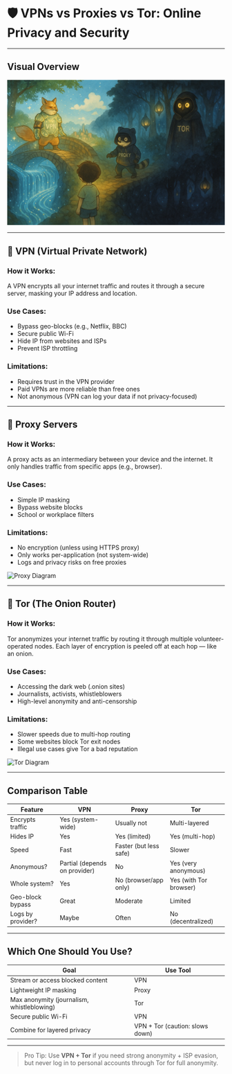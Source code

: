 # 🛡️ VPNs vs Proxies vs Tor: Online Privacy and Security

---

## Visual Overview

![VPN vs Proxy vs Tor](./images/vpn_tor_proxy.png)

---

## 🔹 VPN (Virtual Private Network)

### How it Works:

A VPN encrypts all your internet traffic and routes it through a secure server, masking your IP address and location.

### Use Cases:

- Bypass geo-blocks (e.g., Netflix, BBC)
- Secure public Wi-Fi
- Hide IP from websites and ISPs
- Prevent ISP throttling

### Limitations:

- Requires trust in the VPN provider
- Paid VPNs are more reliable than free ones
- Not anonymous (VPN can log your data if not privacy-focused)

---

## 🔹 Proxy Servers

### How it Works:

A proxy acts as an intermediary between your device and the internet. It only handles traffic from specific apps (e.g., browser).

### Use Cases:

- Simple IP masking
- Bypass website blocks
- School or workplace filters

### Limitations:

- No encryption (unless using HTTPS proxy)
- Only works per-application (not system-wide)
- Logs and privacy risks on free proxies

![Proxy Diagram](https://marvel-b1-cdn.bc0a.com/f00000000310757/www.fortinet.com/content/dam/fortinet/images/cyberglossary/proxy-server-1.jpeg)

---

## 🔹 Tor (The Onion Router)

### How it Works:

Tor anonymizes your internet traffic by routing it through multiple volunteer-operated nodes. Each layer of encryption is peeled off at each hop — like an onion.

### Use Cases:

- Accessing the dark web (.onion sites)
- Journalists, activists, whistleblowers
- High-level anonymity and anti-censorship

### Limitations:

- Slower speeds due to multi-hop routing
- Some websites block Tor exit nodes
- Illegal use cases give Tor a bad reputation

![Tor Diagram](https://encrypted-tbn0.gstatic.com/images?q=tbn:ANd9GcTZ1fi6FUBDP09gR7Rk0LYrKtfwWbvU7mb1MQ&s)

---

## Comparison Table

| Feature           | VPN                           | Proxy                  | Tor                    |
| ----------------- | ----------------------------- | ---------------------- | ---------------------- |
| Encrypts traffic  | Yes (system-wide)             | Usually not            | Multi-layered          |
| Hides IP          | Yes                           | Yes (limited)          | Yes (multi-hop)        |
| Speed             | Fast                          | Faster (but less safe) | Slower                 |
| Anonymous?        | Partial (depends on provider) | No                     | Yes (very anonymous)   |
| Whole system?     | Yes                           | No (browser/app only)  | Yes (with Tor browser) |
| Geo-block bypass  | Great                         | Moderate               | Limited                |
| Logs by provider? | Maybe                         | Often                  | No (decentralized)     |

---

## Which One Should You Use?

| Goal                                       | Use Tool                        |
| ------------------------------------------ | ------------------------------- |
| Stream or access blocked content           | VPN                             |
| Lightweight IP masking                     | Proxy                           |
| Max anonymity (journalism, whistleblowing) | Tor                             |
| Secure public Wi-Fi                        | VPN                             |
| Combine for layered privacy                | VPN + Tor (caution: slows down) |

---

> Pro Tip: Use **VPN + Tor** if you need strong anonymity + ISP evasion, but never log in to personal accounts through Tor for full anonymity.